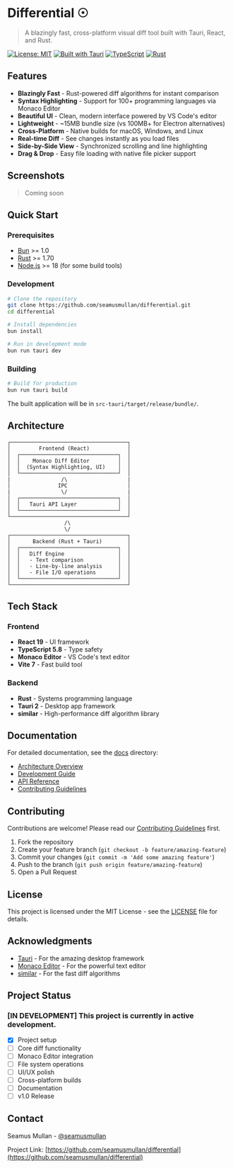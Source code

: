 # Differential ☉

> A blazingly fast, cross-platform visual diff tool built with Tauri, React, and Rust.

[![License: MIT](https://img.shields.io/badge/License-MIT-yellow.svg)](https://opensource.org/licenses/MIT)
[![Built with Tauri](https://img.shields.io/badge/Built%20with-Tauri-24C8DB.svg)](https://tauri.app)
[![TypeScript](https://img.shields.io/badge/TypeScript-5.8-blue.svg)](https://www.typescriptlang.org/)
[![Rust](https://img.shields.io/badge/Rust-1.70+-orange.svg)](https://www.rust-lang.org/)

## Features

- **Blazingly Fast** - Rust-powered diff algorithms for instant comparison
- **Syntax Highlighting** - Support for 100+ programming languages via Monaco Editor
- **Beautiful UI** - Clean, modern interface powered by VS Code's editor
- **Lightweight** - ~15MB bundle size (vs 100MB+ for Electron alternatives)
- **Cross-Platform** - Native builds for macOS, Windows, and Linux
- **Real-time Diff** - See changes instantly as you load files
- **Side-by-Side View** - Synchronized scrolling and line highlighting
- **Drag & Drop** - Easy file loading with native file picker support

## Screenshots

> Coming soon

## Quick Start

### Prerequisites

- [Bun](https://bun.sh) >= 1.0
- [Rust](https://www.rust-lang.org/) >= 1.70
- [Node.js](https://nodejs.org/) >= 18 (for some build tools)

### Development

```bash
# Clone the repository
git clone https://github.com/seamusmullan/differential.git
cd differential

# Install dependencies
bun install

# Run in development mode
bun run tauri dev
```

### Building

```bash
# Build for production
bun run tauri build
```

The built application will be in `src-tauri/target/release/bundle/`.

## Architecture

```text
┌─────────────────────────────────────┐
│         Frontend (React)            │
│  ┌───────────────────────────────┐  │
│  │    Monaco Diff Editor         │  │
│  │  (Syntax Highlighting, UI)    │  │
│  └───────────────────────────────┘  │
|                /\                   |
│               IPC                   │
|                \/                   |
│  ┌───────────────────────────────┐  │
│  │   Tauri API Layer             │  │
│  └───────────────────────────────┘  │
└─────────────────────────────────────┘
                  /\
                  \/
┌─────────────────────────────────────┐
│       Backend (Rust + Tauri)        │
│  ┌───────────────────────────────┐  │
│  │   Diff Engine                 │  │
│  │   - Text comparison           │  │
│  │   - Line-by-line analysis     │  │
│  │   - File I/O operations       │  │
│  └───────────────────────────────┘  │
└─────────────────────────────────────┘
```

## Tech Stack

### Frontend

- **React 19** - UI framework
- **TypeScript 5.8** - Type safety
- **Monaco Editor** - VS Code's text editor
- **Vite 7** - Fast build tool

### Backend

- **Rust** - Systems programming language
- **Tauri 2** - Desktop app framework
- **similar** - High-performance diff algorithm library

## Documentation

For detailed documentation, see the [docs](./docs) directory:

- [Architecture Overview](./docs/architecture.md)
- [Development Guide](./docs/development.md)
- [API Reference](./docs/api.md)
- [Contributing Guidelines](./CONTRIBUTING.md)

## Contributing

Contributions are welcome! Please read our [Contributing Guidelines](./CONTRIBUTING.md) first.

1. Fork the repository
2. Create your feature branch (`git checkout -b feature/amazing-feature`)
3. Commit your changes (`git commit -m 'Add some amazing feature'`)
4. Push to the branch (`git push origin feature/amazing-feature`)
5. Open a Pull Request

## License

This project is licensed under the MIT License - see the [LICENSE](./LICENSE) file for details.

## Acknowledgments

- [Tauri](https://tauri.app) - For the amazing desktop framework
- [Monaco Editor](https://microsoft.github.io/monaco-editor/) - For the powerful text editor
- [similar](https://github.com/mitsuhiko/similar) - For the fast diff algorithms

## Project Status

### [IN DEVELOPMENT] This project is currently in active development.

- [x] Project setup
- [ ] Core diff functionality
- [ ] Monaco Editor integration
- [ ] File system operations
- [ ] UI/UX polish
- [ ] Cross-platform builds
- [ ] Documentation
- [ ] v1.0 Release

## Contact

Seamus Mullan - [@seamusmullan](https://github.com/seamusmullan)

Project Link: [https://github.com/seamusmullan/differential](https://github.com/seamusmullan/differential)
